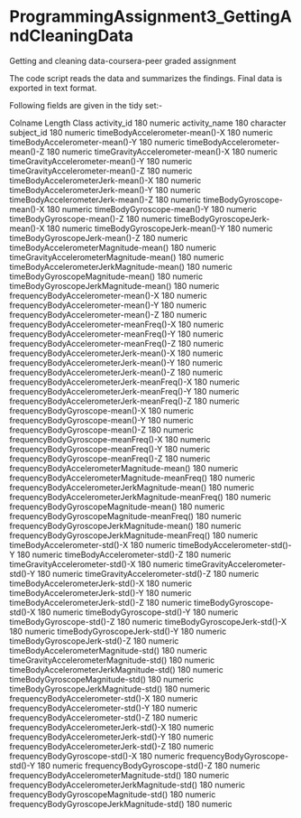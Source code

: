 # ProgrammingAssignment3_GettingAndCleaningData
Getting and cleaning data-coursera-peer graded assignment

The code script reads the data and summarizes the findings. Final data is exported in text format.

Following fields are given in the tidy set:-

Colname	Length	Class
activity_id	180	numeric
activity_name	180	character
subject_id	180	numeric
timeBodyAccelerometer-mean()-X	180	numeric
timeBodyAccelerometer-mean()-Y	180	numeric
timeBodyAccelerometer-mean()-Z	180	numeric
timeGravityAccelerometer-mean()-X	180	numeric
timeGravityAccelerometer-mean()-Y	180	numeric
timeGravityAccelerometer-mean()-Z	180	numeric
timeBodyAccelerometerJerk-mean()-X	180	numeric
timeBodyAccelerometerJerk-mean()-Y	180	numeric
timeBodyAccelerometerJerk-mean()-Z	180	numeric
timeBodyGyroscope-mean()-X	180	numeric
timeBodyGyroscope-mean()-Y	180	numeric
timeBodyGyroscope-mean()-Z	180	numeric
timeBodyGyroscopeJerk-mean()-X	180	numeric
timeBodyGyroscopeJerk-mean()-Y	180	numeric
timeBodyGyroscopeJerk-mean()-Z	180	numeric
timeBodyAccelerometerMagnitude-mean()	180	numeric
timeGravityAccelerometerMagnitude-mean()	180	numeric
timeBodyAccelerometerJerkMagnitude-mean()	180	numeric
timeBodyGyroscopeMagnitude-mean()	180	numeric
timeBodyGyroscopeJerkMagnitude-mean()	180	numeric
frequencyBodyAccelerometer-mean()-X	180	numeric
frequencyBodyAccelerometer-mean()-Y	180	numeric
frequencyBodyAccelerometer-mean()-Z	180	numeric
frequencyBodyAccelerometer-meanFreq()-X	180	numeric
frequencyBodyAccelerometer-meanFreq()-Y	180	numeric
frequencyBodyAccelerometer-meanFreq()-Z	180	numeric
frequencyBodyAccelerometerJerk-mean()-X	180	numeric
frequencyBodyAccelerometerJerk-mean()-Y	180	numeric
frequencyBodyAccelerometerJerk-mean()-Z	180	numeric
frequencyBodyAccelerometerJerk-meanFreq()-X	180	numeric
frequencyBodyAccelerometerJerk-meanFreq()-Y	180	numeric
frequencyBodyAccelerometerJerk-meanFreq()-Z	180	numeric
frequencyBodyGyroscope-mean()-X	180	numeric
frequencyBodyGyroscope-mean()-Y	180	numeric
frequencyBodyGyroscope-mean()-Z	180	numeric
frequencyBodyGyroscope-meanFreq()-X	180	numeric
frequencyBodyGyroscope-meanFreq()-Y	180	numeric
frequencyBodyGyroscope-meanFreq()-Z	180	numeric
frequencyBodyAccelerometerMagnitude-mean()	180	numeric
frequencyBodyAccelerometerMagnitude-meanFreq()	180	numeric
frequencyBodyAccelerometerJerkMagnitude-mean()	180	numeric
frequencyBodyAccelerometerJerkMagnitude-meanFreq()	180	numeric
frequencyBodyGyroscopeMagnitude-mean()	180	numeric
frequencyBodyGyroscopeMagnitude-meanFreq()	180	numeric
frequencyBodyGyroscopeJerkMagnitude-mean()	180	numeric
frequencyBodyGyroscopeJerkMagnitude-meanFreq()	180	numeric
timeBodyAccelerometer-std()-X	180	numeric
timeBodyAccelerometer-std()-Y	180	numeric
timeBodyAccelerometer-std()-Z	180	numeric
timeGravityAccelerometer-std()-X	180	numeric
timeGravityAccelerometer-std()-Y	180	numeric
timeGravityAccelerometer-std()-Z	180	numeric
timeBodyAccelerometerJerk-std()-X	180	numeric
timeBodyAccelerometerJerk-std()-Y	180	numeric
timeBodyAccelerometerJerk-std()-Z	180	numeric
timeBodyGyroscope-std()-X	180	numeric
timeBodyGyroscope-std()-Y	180	numeric
timeBodyGyroscope-std()-Z	180	numeric
timeBodyGyroscopeJerk-std()-X	180	numeric
timeBodyGyroscopeJerk-std()-Y	180	numeric
timeBodyGyroscopeJerk-std()-Z	180	numeric
timeBodyAccelerometerMagnitude-std()	180	numeric
timeGravityAccelerometerMagnitude-std()	180	numeric
timeBodyAccelerometerJerkMagnitude-std()	180	numeric
timeBodyGyroscopeMagnitude-std()	180	numeric
timeBodyGyroscopeJerkMagnitude-std()	180	numeric
frequencyBodyAccelerometer-std()-X	180	numeric
frequencyBodyAccelerometer-std()-Y	180	numeric
frequencyBodyAccelerometer-std()-Z	180	numeric
frequencyBodyAccelerometerJerk-std()-X	180	numeric
frequencyBodyAccelerometerJerk-std()-Y	180	numeric
frequencyBodyAccelerometerJerk-std()-Z	180	numeric
frequencyBodyGyroscope-std()-X	180	numeric
frequencyBodyGyroscope-std()-Y	180	numeric
frequencyBodyGyroscope-std()-Z	180	numeric
frequencyBodyAccelerometerMagnitude-std()	180	numeric
frequencyBodyAccelerometerJerkMagnitude-std()	180	numeric
frequencyBodyGyroscopeMagnitude-std()	180	numeric
frequencyBodyGyroscopeJerkMagnitude-std()	180	numeric
